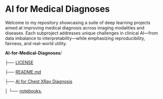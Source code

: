 # AI for Medical Diagnoses

Welcome to my repository showcasing a suite of deep learning projects aimed at improving medical diagnosis across imaging modalities and diseases. Each subproject addresses unique challenges in clinical AI—from data imbalance to interpretability—while emphasizing reproducibility, fairness, and real-world utility.

**AI-for-Medical-Diagnoses**/

├── [LICENSE](https://github.com/francktchafa/AI-for-Medical-Diagnoses/blob/main/LICENSE)

├── [README.md](https://github.com/francktchafa/AI-for-Medical-Diagnoses/blob/main/README.md)

├── [AI for Chest XRay Diagnosis](https://github.com/francktchafa/AI-for-Medical-Diagnoses/tree/main/AI%20for%20Chest%20XRay%20Diagnosis)

│   └── [notebooks](https://github.com/francktchafa/AI-for-Medical-Diagnoses/blob/main/AI%20for%20Chest%20XRay%20Diagnosis/Chest_XRay_Medical_Diagnosis.ipynb), 

